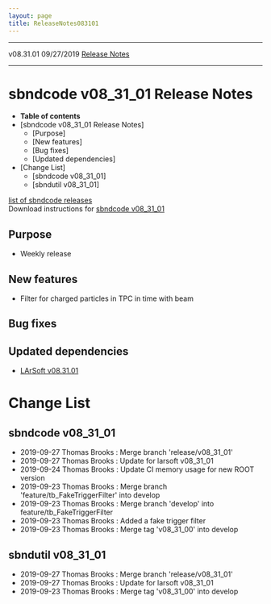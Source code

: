 ```yaml
---
layout: page
title: ReleaseNotes083101
---
```


  ----------- ------------ -- -- ------------------------------------------------------
  v08.31.01   09/27/2019         [Release Notes](ReleaseNotes083101.html)
  ----------- ------------ -- -- ------------------------------------------------------



sbndcode v08\_31\_01 Release Notes
======================================================================================

-   **Table of contents**
-   [sbndcode v08\_31\_01 Release
    Notes]
    -   [Purpose]
    -   [New features]
    -   [Bug fixes]
    -   [Updated dependencies]
-   [Change List]
    -   [sbndcode v08\_31\_01]
    -   [sbndutil v08\_31\_01]

[list of sbndcode
releases](List_of_SBND_code_releases.html)\
Download instructions for [sbndcode
v08\_31\_01](http://scisoft.fnal.gov/scisoft/bundles/sbnd/v08_31_01/sbndcode-v08_31_01.html)



Purpose
----------------------------------

-   Weekly release



New features
--------------------------------------------

-   Filter for charged particles in TPC in time with beam



Bug fixes
--------------------------------------



Updated dependencies
------------------------------------------------------------

-   [LArSoft
    v08.31.01](https://cdcvs.fnal.gov/redmine/projects/larsoft/wiki/ReleaseNotes083101)



Change List
==========================================



sbndcode v08\_31\_01
----------------------------------------------------------

-   2019-09-27 Thomas Brooks : Merge branch \'release/v08\_31\_01\'
-   2019-09-27 Thomas Brooks : Update for larsoft v08\_31\_01
-   2019-09-24 Thomas Brooks : Update CI memory usage for new ROOT
    version
-   2019-09-23 Thomas Brooks : Merge branch
    \'feature/tb\_FakeTriggerFilter\' into develop
-   2019-09-23 Thomas Brooks : Merge branch \'develop\' into
    feature/tb\_FakeTriggerFilter
-   2019-09-23 Thomas Brooks : Added a fake trigger filter
-   2019-09-23 Thomas Brooks : Merge tag \'v08\_31\_00\' into develop



sbndutil v08\_31\_01
----------------------------------------------------------

-   2019-09-27 Thomas Brooks : Merge branch \'release/v08\_31\_01\'
-   2019-09-27 Thomas Brooks : Update for larsoft v08\_31\_01
-   2019-09-23 Thomas Brooks : Merge tag \'v08\_31\_00\' into develop
